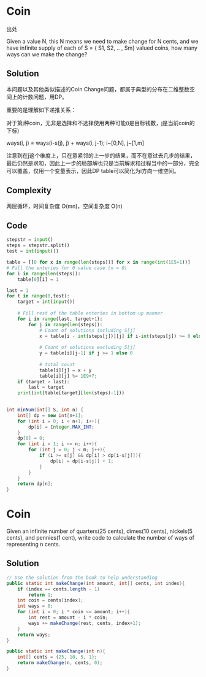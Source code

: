 # Coin

出处

Given a value N, this N means we need to make change for N cents, and we have infinite supply of each of S = { S1, S2, .. , Sm} valued coins, how many ways can we make the change?

## Solution

本问题以及其他类似描述的Coin Change问题，都属于典型的分布在二维整数空间上的计数问题，用DP。

重要的是理解如下递推关系：

对于第j种coin，无非是选择和不选择使用两种可能(i是目标钱数，j是当前coin的下标)

ways(i, j) = ways(i-s(j), j) + ways(i, j-1);  i~[0,N], j~[1,m]

注意到在j这个维度上，只在意紧邻的上一步的结果，而不在意过去几步的结果，最后仍然是求和，因此上一步的局部解也只是当前解求和过程当中的一部分，完全可以覆盖，仅用一个变量表示，因此DP table可以简化为i方向一维空间。

## Complexity

两层循环，时间复杂度 O(mn)，空间复杂度 O(n)

## Code

```python
stepstr = input()
steps = stepstr.split()
test = int(input())

table = [[0 for x in range(len(steps))] for x in range(int(1E5+1))]
# Fill the enteries for 0 value case (n = 0)
for i in range(len(steps)):
    table[0][i] = 1

last = 1
for t in range(0,test):
    target = int(input())
 
    # Fill rest of the table enteries in bottom up manner
    for i in range(last, target+1):
        for j in range(len(steps)):
            # Count of solutions including S[j]
            x = table[i - int(steps[j])][j] if i-int(steps[j]) >= 0 else 0
 
            # Count of solutions excluding S[j]
            y = table[i][j-1] if j >= 1 else 0
 
            # total count
            table[i][j] = x + y
            table[i][j] %= 1E9+7;
    if (target > last):
        last = target
    print(int(table[target][len(steps)-1]))
 
```


```java
int minNum(int[] S, int n) {
	int[] dp = new int[n+1];
	for (int i = 0; i < n+1; i++){
		dp[i] = Integer.MAX_INT;
	}
	dp[0] = 0;
	for (int i = 1; i <= n; i++){
		for (int j = 0; j < m; j++){
			if (i >= s[j] && dp[i] > dp[i-s[j]]){
				dp[i] = dp[i-s[j]] + 1;
			}
		}
	}
	return dp[n];
}
```

# Coin

Given an infinite number of quarters(25 cents), dimes(10 cents), nickels(5 cents), and pennies(1 cent), write code to calculate the number of ways of representing n cents.

## Solution

```java
// Use the solution from the book to help understanding
public static int makeChange(int amount, int[] cents, int index){
    if (index == cents.length - 1)
        return 1;
    int coin = cents[index];
    int ways = 0;
    for (int i = 0; i * coin <= amount; i++){
        int rest = amount - i * coin;
        ways += makeChange(rest, cents, index+1);
    }
    return ways;
}

public static int makeChange(int n){
    int[] cents = {25, 10, 5, 1};
    return makeChange(n, cents, 0);
}       
``` 

